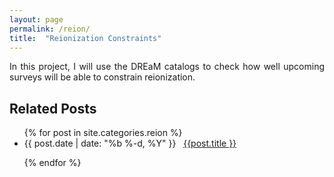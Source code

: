 ```yaml
---
layout: page
permalink: /reion/
title:  "Reionization Constraints"
---
```



<p style="text-align:justify">
In this project, I will use the DREaM catalogs to check how well upcoming surveys will be able to constrain reionization.
</p>



<h2 class="page-heading">Related Posts</h2>

<ul class="post-list">
  {% for post in site.categories.reion %}

  <li>
    <span>{{ post.date | date: "%b %-d, %Y" }}</span> &nbsp; <a href="{{ post.url | prepend: site.baseurl }}">{{post.title }}</a>
  </li>

  {% endfor %}
</ul>
